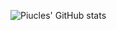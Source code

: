 ![Piucles' GitHub stats](https://github-readme-stats.vercel.app/api?username=Piucles&theme=dracula&count_private=true)
